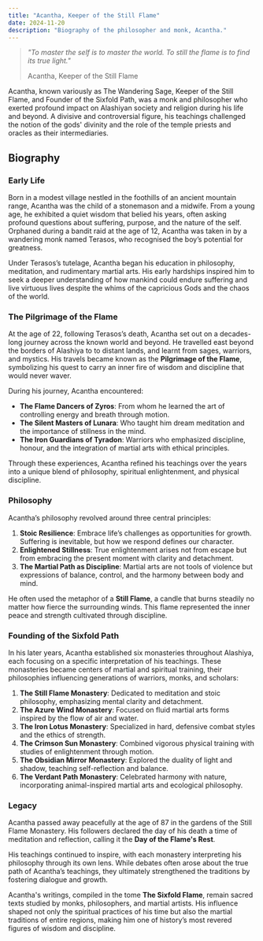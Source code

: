 ```yaml
---
title: "Acantha, Keeper of the Still Flame"
date: 2024-11-20
description: "Biography of the philosopher and monk, Acantha."
---
```



> *"To master the self is to master the world. To still the flame is to find its true light."*
>
> Acantha, Keeper of the Still Flame

Acantha, known variously as The Wandering Sage, Keeper of the Still Flame, and Founder of the Sixfold Path, was a monk and philosopher who exerted profound impact on Alashiyan society and religion during his life and beyond. A divisive and controversial figure, his teachings challenged the notion of the gods' divinity and the role of the temple priests and oracles as their intermediaries.

## Biography

### Early Life

Born in a modest village nestled in the foothills of an ancient mountain range, Acantha was the child of a stonemason and a midwife. From a young age, he exhibited a quiet wisdom that belied his years, often asking profound questions about suffering, purpose, and the nature of the self. Orphaned during a bandit raid at the age of 12, Acantha was taken in by a wandering monk named Terasos, who recognised the boy’s potential for greatness.

Under Terasos’s tutelage, Acantha began his education in philosophy, meditation, and rudimentary martial arts. His early hardships inspired him to seek a deeper understanding of how mankind could endure suffering and live virtuous lives despite the whims of the capricious Gods and the chaos of the world.


### The Pilgrimage of the Flame

At the age of 22, following Terasos’s death, Acantha set out on a decades-long journey across the known world and beyond. He travelled east beyond the borders of Alashiya to to distant lands, and learnt from sages, warriors, and mystics. His travels became known as the **Pilgrimage of the Flame**, symbolizing his quest to carry an inner fire of wisdom and discipline that would never waver.

During his journey, Acantha encountered:

- **The Flame Dancers of Zyros**: From whom he learned the art of controlling energy and breath through motion. 
- **The Silent Masters of Lunara**: Who taught him dream meditation and the importance of stillness in the mind.
- **The Iron Guardians of Tyradon**: Warriors who emphasized discipline, honour, and the integration of martial arts with ethical principles.

Through these experiences, Acantha refined his teachings over the years into a unique blend of philosophy, spiritual enlightenment, and physical discipline.  


### Philosophy

Acantha’s philosophy revolved around three central principles:  

1. **Stoic Resilience**: Embrace life’s challenges as opportunities for growth. Suffering is inevitable, but how we respond defines our character.
2. **Enlightened Stillness**: True enlightenment arises not from escape but from embracing the present moment with clarity and detachment.
3. **The Martial Path as Discipline**: Martial arts are not tools of violence but expressions of balance, control, and the harmony between body and mind.

He often used the metaphor of a **Still Flame**, a candle that burns steadily no matter how fierce the surrounding winds. This flame represented the inner peace and strength cultivated through discipline.


### Founding of the Sixfold Path

In his later years, Acantha established six monasteries throughout Alashiya, each focusing on a specific interpretation of his teachings. These monasteries became centers of martial and spiritual training, their philosophies influencing generations of warriors, monks, and scholars:  

1. **The Still Flame Monastery**: Dedicated to meditation and stoic philosophy, emphasizing mental clarity and detachment.
2. **The Azure Wind Monastery**: Focused on fluid martial arts forms inspired by the flow of air and water.
3. **The Iron Lotus Monastery**: Specialized in hard, defensive combat styles and the ethics of strength.
4. **The Crimson Sun Monastery**: Combined vigorous physical training with studies of enlightenment through motion.
5. **The Obsidian Mirror Monastery**: Explored the duality of light and shadow, teaching self-reflection and balance.
6. **The Verdant Path Monastery**: Celebrated harmony with nature, incorporating animal-inspired martial arts and ecological philosophy.


### Legacy

Acantha passed away peacefully at the age of 87 in the gardens of the Still Flame Monastery. His followers declared the day of his death a time of meditation and reflection, calling it the **Day of the Flame's Rest**.

His teachings continued to inspire, with each monastery interpreting his philosophy through its own lens. While debates often arose about the true path of Acantha’s teachings, they ultimately strengthened the traditions by fostering dialogue and growth.

Acantha's writings, compiled in the tome **The Sixfold Flame**, remain sacred texts studied by monks, philosophers, and martial artists. His influence shaped not only the spiritual practices of his time but also the martial traditions of entire regions, making him one of history’s most revered figures of wisdom and discipline.
